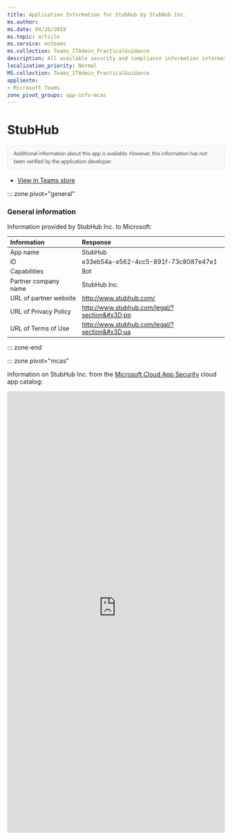 ```yaml
---
title: Application Information for StubHub by StubHub Inc.
ms.author: 
ms.date: 04/26/2019
ms.topic: article
ms.service: msteams
ms.collection: Teams_ITAdmin_PracticalGuidance
description: All available security and compliance information information for StubHub, its data handling policies, its Microsoft Cloud App Security app catalog information, and security/compliance information in the CSA STAR registry.
localization_priority: Normal
MS.collection: Teams_ITAdmin_PracticalGuidance
appliesto:
- Microsoft Teams
zone_pivot_groups: app-info-mcas
---
```

# StubHub

<img alt="Non-attested image" src="./images/unattested.png" width="650"/>

* <a href="https://teams.microsoft.com/l/app/e33eb54a-e562-4cc5-891f-73c8087e47e1" target="_blank">View in Teams store</a>

::: zone pivot="general"

### General information

Information provided by StubHub Inc. to Microsoft:

| **Information** | **Response** |
|:----------------|:-------------|
| App name | StubHub |
| ID | e33eb54a-e562-4cc5-891f-73c8087e47e1 |
| Capabilities | Bot |
| Partner company name | StubHub Inc. |
| URL of partner website | <http://www.stubhub.com/> |
| URL of Privacy Policy | <http://www.stubhub.com/legal/?section&#x3D;pp> |
| URL of Terms of Use | <http://www.stubhub.com/legal/?section&#x3D;ua> |

::: zone-end


::: zone pivot="mcas"

Information on StubHub Inc. from the [Microsoft Cloud App Security](https://www.microsoft.com/en-us/enterprise-mobility-security/cloud-app-security) cloud app catalog:

<iframe height='1020' title='Microsoft Cloud App Security Information' src='https://3ca685143b5b46b4b0e5266dadf2e97c.codepen.website/#/dashboard/26816' frameborder='no'  style='width: 100%;'>

<a href="https://3ca685143b5b46b4b0e5266dadf2e97c.codepen.website/#/dashboard/26816" target="_blank">View in a new tab</a>

::: zone-end

